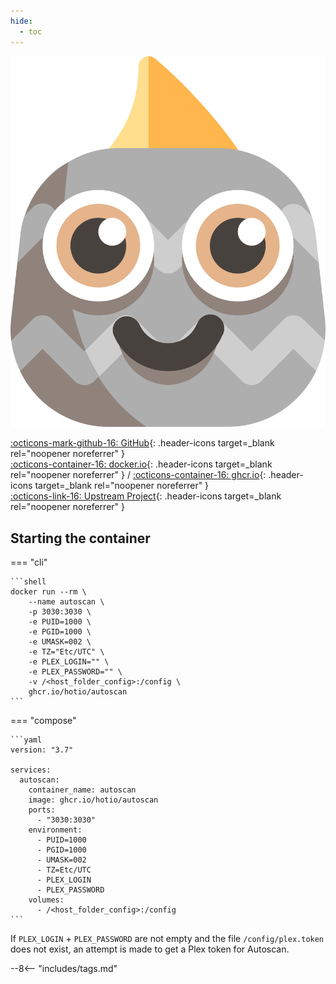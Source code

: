 ```yaml
---
hide:
  - toc
---
```


<div class="image-logo no-logo"><img src="/img/pullio.svg" alt="logo"></div>

[:octicons-mark-github-16: GitHub](https://github.com/hotio/autoscan){: .header-icons target=_blank rel="noopener noreferrer" }  
[:octicons-container-16: docker.io](https://hub.docker.com/r/hotio/autoscan){: .header-icons target=_blank rel="noopener noreferrer" }
 / [:octicons-container-16: ghcr.io](https://github.com/orgs/hotio/packages/container/package/autoscan){: .header-icons target=_blank rel="noopener noreferrer" }  
[:octicons-link-16: Upstream Project](https://github.com/cloudbox/autoscan){: .header-icons target=_blank rel="noopener noreferrer" }  

## Starting the container

=== "cli"

    ```shell
    docker run --rm \
        --name autoscan \
        -p 3030:3030 \
        -e PUID=1000 \
        -e PGID=1000 \
        -e UMASK=002 \
        -e TZ="Etc/UTC" \
        -e PLEX_LOGIN="" \
        -e PLEX_PASSWORD="" \
        -v /<host_folder_config>:/config \
        ghcr.io/hotio/autoscan
    ```

=== "compose"

    ```yaml
    version: "3.7"

    services:
      autoscan:
        container_name: autoscan
        image: ghcr.io/hotio/autoscan
        ports:
          - "3030:3030"
        environment:
          - PUID=1000
          - PGID=1000
          - UMASK=002
          - TZ=Etc/UTC
          - PLEX_LOGIN
          - PLEX_PASSWORD
        volumes:
          - /<host_folder_config>:/config
    ```

If `PLEX_LOGIN` + `PLEX_PASSWORD` are not empty and the file `/config/plex.token` does not exist, an attempt is made to get a Plex token for Autoscan.

--8<-- "includes/tags.md"

